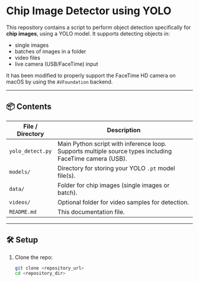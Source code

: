 # Chip Image Detector using YOLO

This repository contains a script to perform object detection specifically for **chip images**, using a YOLO model. It supports detecting objects in:

- single images  
- batches of images in a folder  
- video files  
- live camera (USB/FaceTime) input  

It has been modified to properly support the FaceTime HD camera on macOS by using the `AVFoundation` backend.

---

## 📦 Contents

| File / Directory | Description |
|------------------|-------------|
| `yolo_detect.py` | Main Python script with inference loop. Supports multiple source types including FaceTime camera (USB). |
| `models/`       | Directory for storing your YOLO `.pt` model file(s). |
| `data/`         | Folder for chip images (single images or batch). |
| `videos/`       | Optional folder for video samples for detection. |
| `README.md`     | This documentation file. |

---

## 🛠 Setup

1. Clone the repo:

   ```bash
   git clone <repository_url>
   cd <repository_dir>




